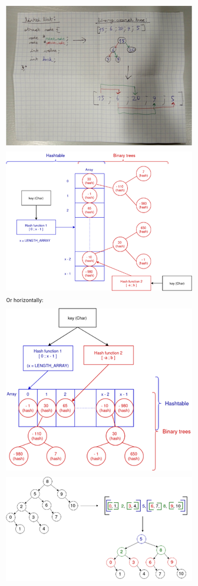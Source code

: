 <p align="center">
    <img src="images/idee.jpg" width="700"/>
</p>

<p align="center">
    <img src="images/idee2(1).png" width="700"/>
</p>

Or horizontally:

<p align="center">
    <img src="images/idee2(2).png" width="700"/>
</p>

<p align="center">
    <img src="images/idee3.png" width="700"/>
</p>
